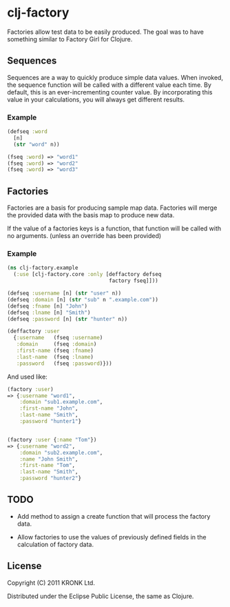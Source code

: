 # clj-factory

Factories allow test data to be easily produced. The goal was to have
something similar to Factory Girl for Clojure.

## Sequences

Sequences are a way to quickly produce simple data values. When
invoked, the sequence function will be called with a different value
each time. By default, this is an ever-incrementing counter value. By
incorporating this value in your calculations, you will always get
different results.

### Example

``` clojure
(defseq :word
  [n]
  (str "word" n))

(fseq :word) => "word1"
(fseq :word) => "word2"
(fseq :word) => "word3"
```

## Factories

Factories are a basis for producing sample map data. Factories will
merge the provided data with the basis map to produce new data.

If the value of a factories keys is a function, that function will be
called with no arguments. (unless an override has been provided)

### Example

``` clojure
(ns clj-factory.example
  (:use [clj-factory.core :only [deffactory defseq
                                 factory fseq]]))

(defseq :username [n] (str "user" n))
(defseq :domain [n] (str "sub" n ".example.com"))
(defseq :fname [n] "John")
(defseq :lname [n] "Smith")
(defseq :password [n] (str "hunter" n))

(deffactory :user
  {:username   (fseq :username)
   :domain     (fseq :domain)
   :first-name (fseq :fname)
   :last-name  (fseq :lname)
   :password   (fseq :password)}))
```

And used like:

``` clojure
(factory :user)
=> {:username "word1",
    :domain "sub1.example.com",
    :first-name "John",
    :last-name "Smith",
    :password "hunter1"}


(factory :user {:name "Tom"})
=> {:username "word2",
    :domain "sub2.example.com",
    :name "John Smith",
    :first-name "Tom",
    :last-name "Smith",
    :password "hunter2"}
```

## TODO

- Add method to assign a create function that will process the factory
  data.

- Allow factories to use the values of previously defined fields in
  the calculation of factory data.

## License

Copyright (C) 2011 KRONK Ltd.

Distributed under the Eclipse Public License, the same as Clojure.
